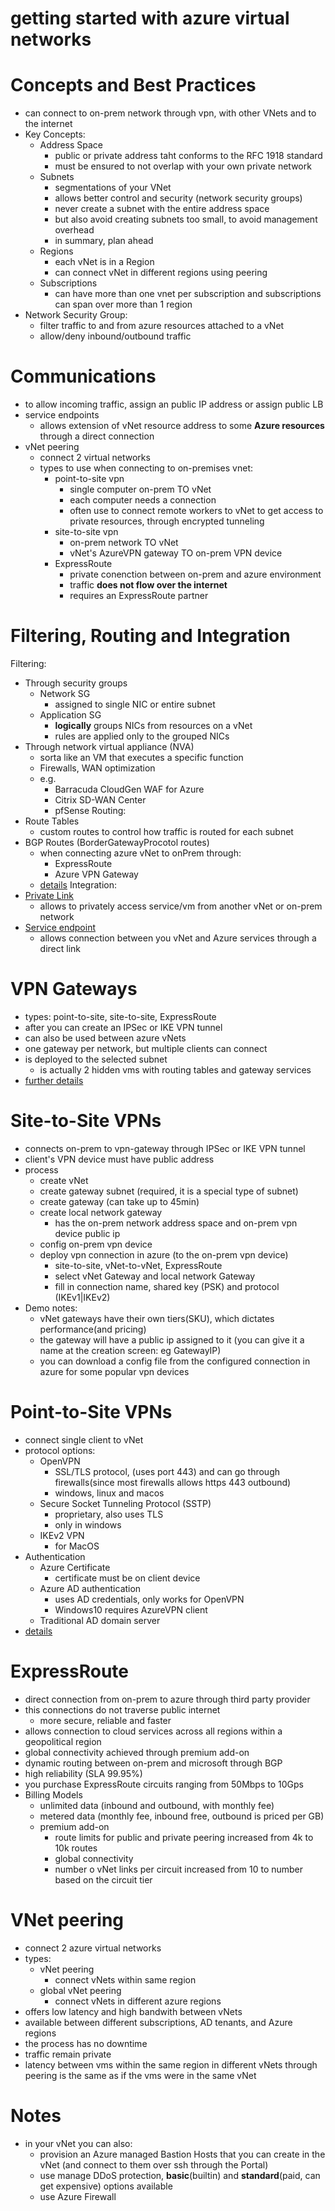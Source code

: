 # getting started with azure virtual networks

# Concepts and Best Practices
- can connect to on-prem network through vpn, with other VNets and to the internet
- Key Concepts:
  - Address Space
    - public or private address taht conforms to the RFC 1918 standard
    - must be ensured to not overlap with your own private network
  - Subnets
    - segmentations of your VNet
    - allows better control and security (network security groups)
    - never create a subnet with the entire address space
    - but also avoid creating subnets too small, to avoid management overhead
    - in summary, plan ahead
  - Regions
    - each vNet is in a Region
    - can connect vNet in different regions using peering
  - Subscriptions
    - can have more than one vnet per subscription and subscriptions can span over more than 1 region
- Network Security Group:
  - filter traffic to and from azure resources attached to a vNet
  - allow/deny inbound/outbound traffic

# Communications
- to allow incoming traffic, assign an public IP address or assign public LB
- service endpoints
  - allows extension of vNet resource address to some __Azure resources__ through a direct connection
- vNet peering
  - connect 2 virtual networks
  - types to use when connecting to on-premises vnet:
    - point-to-site vpn
      - single computer on-prem TO vNet
      - each computer needs a connection
      - often use to connect remote workers to vNet to get access to private resources, through encrypted tunneling
    - site-to-site vpn
      - on-prem network TO vNet
      - vNet's AzureVPN gateway TO on-prem VPN device
    - ExpressRoute
      - private conenction between on-prem and azure environment
      - traffic __does not flow over the internet__
      - requires an ExpressRoute partner

# Filtering, Routing and Integration
Filtering:
- Through security groups 
  - Network SG
    - assigned to single NIC or entire subnet
  - Application SG
    - __logically__ groups NICs from resources on a vNet
    - rules are applied only to the grouped NICs
- Through network virtual appliance (NVA)
  - sorta like an VM that executes a specific function 
  - Firewalls, WAN optimization
  - e.g.
    - Barracuda CloudGen WAF for Azure
    - Citrix SD-WAN Center
    - pfSense
Routing:
- Route Tables
  - custom routes to control how traffic is routed for each subnet
- BGP Routes (BorderGatewayProcotol routes) 
  - when connecting azure vNet to onPrem through:
    - ExpressRoute 
    - Azure VPN Gateway
  - [details](https://docs.microsoft.com/en-us/azure/vpn-gateway/vpn-gateway-bgp-overview?toc=/azure/virtual-network/toc.json)
Integration:
- [Private Link](https://docs.microsoft.com/en-us/azure/private-link/private-link-overview)
  - allows to privately access service/vm from another vNet or on-prem network
- [Service endpoint](https://docs.microsoft.com/en-us/azure/virtual-network/virtual-network-service-endpoints-overview)
  - allows connection between you vNet and Azure services through a direct link

# VPN Gateways
- types: point-to-site, site-to-site, ExpressRoute
- after you can create an IPSec or IKE VPN tunnel
- can also be used between azure vNets
- one gateway per network, but multiple clients can connect
- is deployed to the selected subnet
  - is actually 2 hidden vms with routing tables and gateway services
- [further details](https://docs.microsoft.com/en-us/azure/vpn-gateway/vpn-gateway-about-vpngateways )

# Site-to-Site VPNs
- connects on-prem to vpn-gateway through IPSec or IKE VPN tunnel
- client's VPN device must have public address
- process
  - create vNet
  - create gateway subnet (required, it is a special type of subnet)
  - create gateway (can take up to 45min)
  - create local network gateway
    - has the on-prem network address space and on-prem vpn device public ip
  - config on-prem vpn device
  - deploy vpn connection in azure (to the on-prem vpn device)
    - site-to-site, vNet-to-vNet, ExpressRoute
	- select vNet Gateway and local network Gateway
	- fill in connection name, shared key (PSK) and protocol (IKEv1|IKEv2)
- Demo notes:
  - vNet gateways have their own tiers(SKU), which dictates performance(and pricing)
  - the gateway will have a public ip assigned to it (you can give it a name at the creation screen: eg GatewayIP)
  - you can download a config file from the configured connection in azure for some popular vpn devices

# Point-to-Site VPNs
- connect single client to vNet
- protocol options:
  - OpenVPN
    - SSL/TLS protocol, (uses port 443) and can go through firewalls(since most firewalls allows https 443 outbound)
	- windows, linux and macos
  - Secure Socket Tunneling Protocol (SSTP)
    - proprietary, also uses TLS
	- only in windows
  - IKEv2 VPN
    - for MacOS
- Authentication
  - Azure Certificate
    - certificate must be on client device
  - Azure AD authentication
    - uses AD credentials, only works for OpenVPN
	- Windows10 requires AzureVPN client
  - Traditional AD domain server
- [details](https://docs.microsoft.com/en-us/azure/vpn-gateway/point-to-site-about)

# ExpressRoute
- direct connection from on-prem to azure through third party provider
- this connections do not traverse public internet
  - more secure, reliable and faster
- allows connection to cloud services across all regions within a geopolitical region
- global connectivity achieved through premium add-on
- dynamic routing between on-prem and microsoft through BGP
- high reliability (SLA 99.95%)
- you purchase ExpressRoute circuits ranging from 50Mbps to 10Gps
- Billing Models
  - unlimited data (inbound and outbound, with monthly fee)
  - metered data (monthly fee, inbound free, outbound is priced per GB)
  - premium add-on
    - route limits for public and private peering increased from 4k to 10k routes
	- global connectivity
	- number o vNet links per circuit increased from 10 to number based on the circuit tier

# VNet peering
- connect 2 azure virtual networks
- types:
  - vNet peering
    - connect vNets within same region
  - global vNet peering
    - connect vNets in different azure regions
- offers low latency and high bandwith between vNets
- available between different subscriptions, AD tenants, and Azure regions
- the process has no downtime
- traffic remain private
- latency between vms within the same region in different vNets through peering is the same as if the vms were in the same vNet

# Notes
- in your vNet you can also:
  - provision an Azure managed Bastion Hosts that you can create in the vNet (and connect to them over ssh through the Portal)
  - use manage DDoS protection, __basic__(builtin) and __standard__(paid, can get expensive) options available
  - use Azure Firewall
